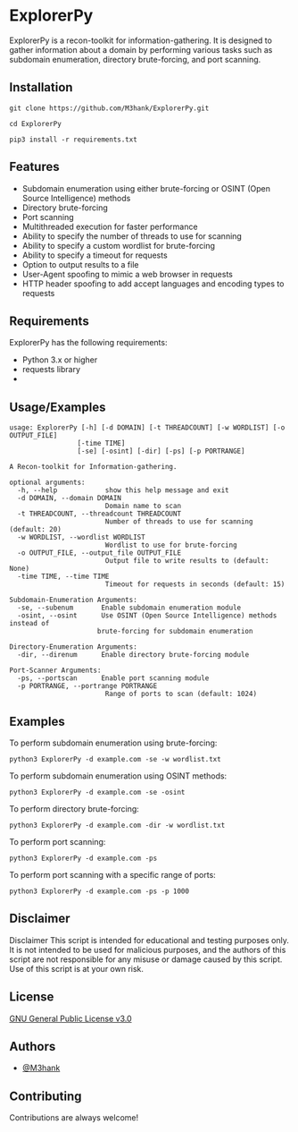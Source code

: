 
# ExplorerPy

ExplorerPy is a recon-toolkit for information-gathering. It is designed to gather information about a domain by performing various tasks such as subdomain enumeration, directory brute-forcing, and port scanning.
## Installation

```
git clone https://github.com/M3hank/ExplorerPy.git
```
```
cd ExplorerPy
```
```
pip3 install -r requirements.txt
```
## Features

- Subdomain enumeration using either brute-forcing or OSINT (Open Source Intelligence) methods
- Directory brute-forcing
- Port scanning
- Multithreaded execution for faster performance
- Ability to specify the number of threads to use for scanning
- Ability to specify a custom wordlist for brute-forcing
- Ability to specify a timeout for requests
- Option to output results to a file
- User-Agent spoofing to mimic a web browser in requests
- HTTP header spoofing to add accept languages and encoding types to requests


## Requirements

ExplorerPy  has the following requirements:


- Python 3.x or higher
- requests library
- 
## Usage/Examples

```
usage: ExplorerPy [-h] [-d DOMAIN] [-t THREADCOUNT] [-w WORDLIST] [-o OUTPUT_FILE]
                 [-time TIME]
                 [-se] [-osint] [-dir] [-ps] [-p PORTRANGE]

A Recon-toolkit for Information-gathering.

optional arguments:
  -h, --help            show this help message and exit
  -d DOMAIN, --domain DOMAIN
                        Domain name to scan
  -t THREADCOUNT, --threadcount THREADCOUNT
                        Number of threads to use for scanning (default: 20)
  -w WORDLIST, --wordlist WORDLIST
                        Wordlist to use for brute-forcing
  -o OUTPUT_FILE, --output_file OUTPUT_FILE
                        Output file to write results to (default: None)
  -time TIME, --time TIME
                        Timeout for requests in seconds (default: 15)

Subdomain-Enumeration Arguments:
  -se, --subenum       Enable subdomain enumeration module
  -osint, --osint      Use OSINT (Open Source Intelligence) methods instead of
                      brute-forcing for subdomain enumeration

Directory-Enumeration Arguments:
  -dir, --direnum      Enable directory brute-forcing module

Port-Scanner Arguments:
  -ps, --portscan      Enable port scanning module
  -p PORTRANGE, --portrange PORTRANGE
                        Range of ports to scan (default: 1024)
```

## Examples
To perform subdomain enumeration using brute-forcing:

```python3 ExplorerPy -d example.com -se -w wordlist.txt```

To perform subdomain enumeration using OSINT methods:

```python3 ExplorerPy -d example.com -se -osint```

To perform directory brute-forcing:

```python3 ExplorerPy -d example.com -dir -w wordlist.txt```

To perform port scanning:

```python3 ExplorerPy -d example.com -ps```

To perform port scanning with a specific range of ports:

```python3 ExplorerPy -d example.com -ps -p 1000```
## Disclaimer

Disclaimer
This script is intended for educational and testing purposes only. It is not intended to be used for malicious purposes, and the authors of this script are not responsible for any misuse or damage caused by this script. Use of this script is at your own risk.
## License

[GNU General Public License v3.0](https://choosealicense.com/licenses/gpl-3.0/)


## Authors

- [@M3hank](https://www.github.com/M3hank)


## Contributing

Contributions are always welcome!



